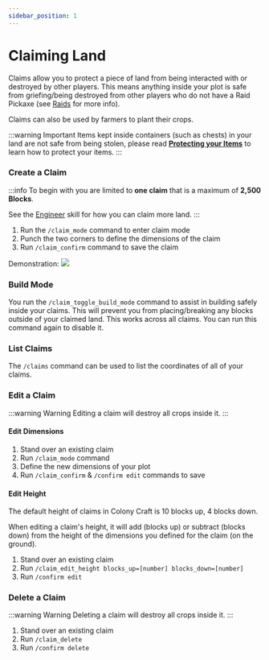 ```yaml
---
sidebar_position: 1
---
```


# Claiming Land

Claims allow you to protect a piece of land from being interacted with or destroyed by other players. This means anything inside your plot is safe from griefing/being destroyed from other players who do not have a Raid Pickaxe (see [Raids](/docs/raids.md) for more info).

Claims can also be used by farmers to plant their crops.

:::warning Important
Items kept inside containers (such as chests) in your land are not safe from being stolen, please read **[Protecting your Items](/docs/claims/protecting_items.md)** to learn how to protect your items.
:::

### Create a Claim

:::info
To begin with you are limited to **one claim** that is a maximum of **2,500 Blocks**.

See the [Engineer](/docs/skills/engineer.md) skill for how you can claim more land.
:::

1. Run the `/claim_mode` command to enter claim mode
2. Punch the two corners to define the dimensions of the claim
3. Run `/claim_confirm` command to save the claim

Demonstration:
<img src="/img/claims.gif" />

### Build Mode

You run the `/claim_toggle_build_mode` command to assist in building safely inside your claims. This will prevent you from placing/breaking any blocks outside of your claimed land. This works across all claims. You can run this command again to disable it.

### List Claims

The `/claims` command can be used to list the coordinates of all of your claims.

### Edit a Claim

:::warning Warning
Editing a claim will destroy all crops inside it.
:::

#### Edit Dimensions

1. Stand over an existing claim
2. Run `/claim_mode` command
3. Define the new dimensions of your plot
4. Run `/claim_confirm` & `/confirm edit` commands to save

#### Edit Height

The default height of claims in Colony Craft is 10 blocks up, 4 blocks down.

When editing a claim's height, it will add (blocks up) or subtract (blocks down) from the height of the dimensions you defined for the claim (on the ground).

1. Stand over an existing claim
2. Run `/claim_edit_height blocks_up=[number] blocks_down=[number]`
3. Run `/confirm edit`

### Delete a Claim

:::warning Warning
Deleting a claim will destroy all crops inside it.
:::

1. Stand over an existing claim
2. Run `/claim_delete`
3. Run `/confirm delete`
